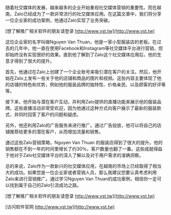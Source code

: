 随着社交媒体的发展，越来越多的企业开始重视社交媒体营销的重要性。而在越南，Zalo已经成为了一款非常流行的社交媒体应用。在这篇文章中，我们将分享一位企业家的成功案例，他通过Zalo实现了业务突破。

[想了解推广相关软件的朋友请登录 http://www.vst.tw](http://www.vst.tw)

这位企业家的名字叫做Nguyen Van Thuan，他是一家小型服装店的老板。在过去的几年中，他一直在使用Facebook和Instagram等社交媒体平台进行营销，但却始终没有实现很好的效果。直到他了解到了Zalo这个社交媒体应用后，他的生意才得到了很大的提升。

首先，他通过在Zalo上创建了一个企业账号来吸引潜在客户的关注。然后，他开始在Zalo上发布一些关于他的店铺和商品的图片和视频。这些内容主要体现了他的店铺的特色和优势，例如他的服装品牌的独特性、价格亲民、以及顾客的好评等等。

接下来，他开始与潜在客户互动，并利用Zalo提供的直播功能来展示他的服装品牌。这些直播活动非常受欢迎，因为他通过这种方式向客户展示了最新的服装款式，并同时回答了客户的问题和疑虑。

另外，他还利用Zalo的广告服务来进行推广。通过广告投放，他可以将自己的店铺推荐给更多的潜在客户，从而增加流量和销售。

通过这些Zalo营销策略，Nguyen Van Thuan 的服装店得到了很大的提升。他的销售额在不到一年的时间里增长了约30％，客户数量也翻了一番。这些成就得益于他对于Zalo社交媒体平台的深入了解以及对于用户需求的准确洞察。

总的来说，Zalo作为一款新兴的社交媒体应用，在越南的市场上已经取得了相当大的成功。如果您是一位企业家或者营销人员，那么我建议您要认真考虑利用Zalo来进行营销推广。通过学习Nguyen Van Thuan的成功案例，相信你一定可以找到属于自己的Zalo引流成功之路。

[想了解推广相关软件的朋友请登录 http://www.vst.tw](http://www.vst.tw)


[访问软件官网 http://www.vst.tw](http://www.vst.tw)
